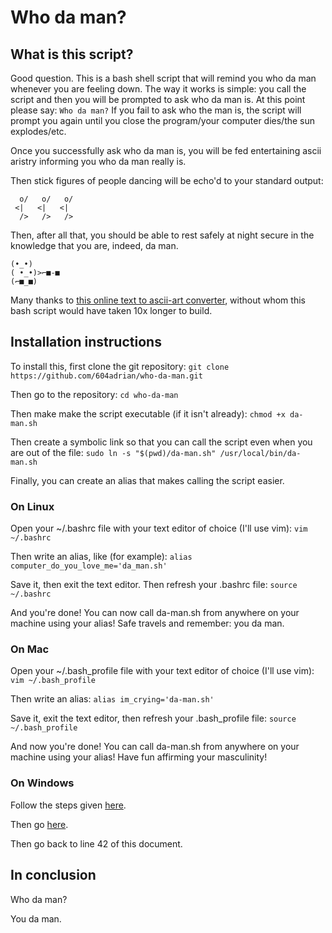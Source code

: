 # Who da man?

## What is this script?
Good question. This is a bash shell script that will remind you who da man whenever you are feeling down. The way it works is simple: you call the script and then you will be prompted to ask who da man is. At this point please say:
`Who da man?`
If you fail to ask who the man is, the script will prompt you again until you close the program/your computer dies/the sun explodes/etc.

Once you successfully ask who da man is, you will be fed entertaining ascii aristry informing you who da man really is.

Then stick figures of people dancing will be echo'd to your standard output:


      o/   o/   o/
     <|   <|   <|
      />   />   />

Then, after all that, you should be able to rest safely at night secure in the knowledge that you are, indeed, da man.



    (•_•)
    ( •_•)>⌐■-■
    (⌐■_■)

Many thanks to [this online text to ascii-art converter](https://texteditor.com/multiline-text-art/), without whom this bash script would have taken 10x longer to build.

## Installation instructions
To install this, first clone the git repository:
`git clone https://github.com/604adrian/who-da-man.git`

Then go to the repository:
`cd who-da-man`

Then make make the script executable (if it isn't already):
`chmod +x da-man.sh`

Then create a symbolic link so that you can call the script even when you are out of the file:
`sudo ln -s "$(pwd)/da-man.sh" /usr/local/bin/da-man.sh`

Finally, you can create an alias that makes calling the script easier.

### On Linux
Open your ~/.bashrc file with your text editor of choice (I'll use vim):
`vim ~/.bashrc`

Then write an alias, like (for example):
`alias computer_do_you_love_me='da_man.sh'`

Save it, then exit the text editor. Then refresh your .bashrc file:
`source ~/.bashrc`

And you're done! You can now call da-man.sh from anywhere on your machine using your alias! Safe travels and remember: you da man.

### On Mac
Open your ~/.bash_profile file with your text editor of choice (I'll use vim):
`vim ~/.bash_profile`

Then write an alias:
`alias im_crying='da-man.sh'`

Save it, exit the text editor, then refresh your .bash_profile file:
`source ~/.bash_profile`

And now you're done! You can call da-man.sh from anywhere on your machine using your alias! Have fun affirming your masculinity!

### On Windows
Follow the steps given [here](https://letmegooglethat.com/?q=how+to+delete+windows+operating+system).

Then go [here](https://www.linux.org/pages/download/).

Then go back to line 42 of this document.

## In conclusion
Who da man?

You da man.
